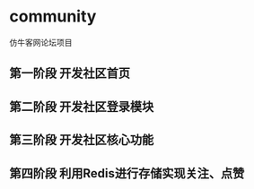 # community
仿牛客网论坛项目
## 第一阶段 开发社区首页

## 第二阶段 开发社区登录模块

## 第三阶段 开发社区核心功能

## 第四阶段 利用Redis进行存储实现关注、点赞
